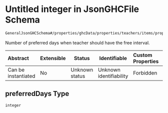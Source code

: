 # Untitled integer in JsonGHCFile Schema

```txt
GeneralJsonGHCSchema#/properties/ghcData/properties/teachers/items/properties/settings/items/properties/freeTimes/properties/consecutiveAnyTime/properties/preferredDays
```

Number of preferred days when teacher should have the free interval.


| Abstract            | Extensible | Status         | Identifiable            | Custom Properties | Additional Properties | Access Restrictions | Defined In                                                         |
| :------------------ | ---------- | -------------- | ----------------------- | :---------------- | --------------------- | ------------------- | ------------------------------------------------------------------ |
| Can be instantiated | No         | Unknown status | Unknown identifiability | Forbidden         | Allowed               | none                | [ghc.schema.json\*](../out/ghc.schema.json "open original schema") |

## preferredDays Type

`integer`
